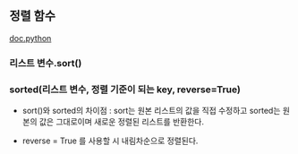 ## 정렬 함수

[doc.python](https://docs.python.org/3/howto/sorting.html)

### 리스트 변수.sort()

### sorted(리스트 변수, 정렬 기준이 되는 key, reverse=True)

* sort()와 sorted의 차이점 : sort는 원본 리스트의 값을 직접 수정하고 sorted는 원본의 값은 그대로이며 새로운 정렬된 리스트를 반환한다.

* reverse = True 를 사용할 시 내림차순으로 정렬된다.
